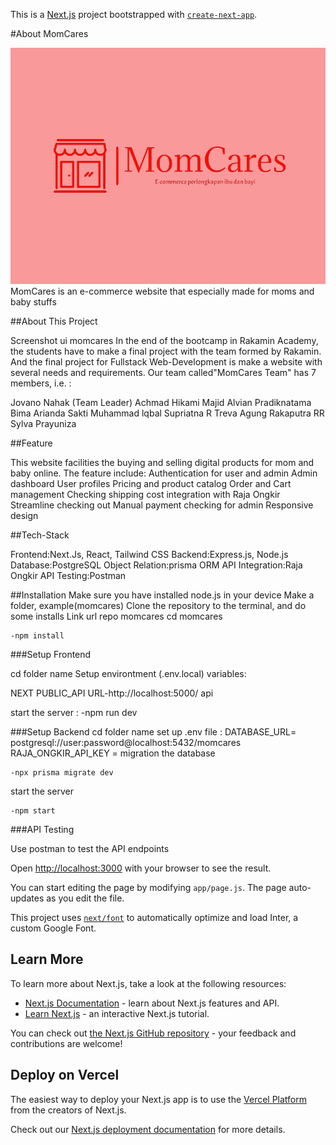 This is a [Next.js](https://nextjs.org/) project bootstrapped with [`create-next-app`](https://github.com/vercel/next.js/tree/canary/packages/create-next-app).

#About MomCares

![alt text](src\assets\momcares_logo.png)
MomCares is an e-commerce website that especially made for moms and baby stuffs

##About This Project

Screenshot ui momcares
In the end of the bootcamp in Rakamin Academy, the students have to make a final project with the team formed by Rakamin. And the final project for Fullstack Web-Development is make a website with several needs and requirements. Our team called"MomCares Team" has 7 members, i.e. :

Jovano Nahak (Team Leader)
Achmad Hikami Majid
Alvian Pradiknatama
Bima Arianda Sakti
Muhammad lqbal Supriatna
R Treva Agung Rakaputra
RR Sylva Prayuniza

##Feature

This website facilities the buying and selling digital products for mom and baby online. The feature include:
Authentication for user and admin
Admin dashboard
User profiles
Pricing and product catalog
Order and Cart management
Checking shipping cost integration with Raja Ongkir
Streamline checking out
Manual payment checking for admin
Responsive design

##Tech-Stack

Frontend:Next.Js, React, Tailwind CSS
Backend:Express.js, Node.js
Database:PostgreSQL
Object Relation:prisma ORM
API Integration:Raja Ongkir
API Testing:Postman

##Installation
Make sure you have installed node.js in your device
Make a folder, example(momcares)
Clone the repository to the terminal, and do some installs
Link url repo momcares
cd momcares

    -npm install

###Setup Frontend

cd folder name
Setup environtment (.env.local) variables:

NEXT PUBLIC_API URL-http://localhost:5000/ api

start the server :
-npm run dev

###Setup Backend
cd folder name
⁠set up .env file :
DATABASE_URL= postgresql://user:password@localhost:5432/momcares
RAJA_ONGKIR_API_KEY =
migration the database

    -npx prisma migrate dev

start the server

    -npm start

###API Testing

Use postman to test the API endpoints

Open [http://localhost:3000](http://localhost:3000) with your browser to see the result.

You can start editing the page by modifying `app/page.js`. The page auto-updates as you edit the file.

This project uses [`next/font`](https://nextjs.org/docs/basic-features/font-optimization) to automatically optimize and load Inter, a custom Google Font.

## Learn More

To learn more about Next.js, take a look at the following resources:

- [Next.js Documentation](https://nextjs.org/docs) - learn about Next.js features and API.
- [Learn Next.js](https://nextjs.org/learn) - an interactive Next.js tutorial.

You can check out [the Next.js GitHub repository](https://github.com/vercel/next.js/) - your feedback and contributions are welcome!

## Deploy on Vercel

The easiest way to deploy your Next.js app is to use the [Vercel Platform](https://vercel.com/new?utm_medium=default-template&filter=next.js&utm_source=create-next-app&utm_campaign=create-next-app-readme) from the creators of Next.js.

Check out our [Next.js deployment documentation](https://nextjs.org/docs/deployment) for more details.
